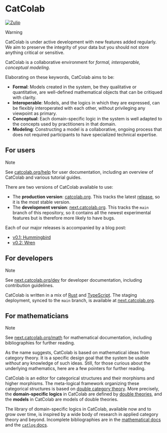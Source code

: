 # CatColab

[![Zulip](https://img.shields.io/badge/Zulip-Join_the_chat-blue.svg?logo=zulip)](https://catcolab.zulipchat.com)

> [!WARNING]
> CatColab is under active development with new features added regularly. We aim
> to preserve the integrity of your data but you should not store anything
> critical or sensitive.

CatColab is a collaborative environment for *formal,
interoperable, conceptual modeling*.

Elaborating on these keywords, CatColab aims to be:

- **Formal**: Models created in the system, be they qualitative or quantitative,
  are well-defined mathematical objects that can be critiqued with clarity.
- **Interoperable**: Models, and the logics in which they are expressed, can be
  flexibly interoperated with each other, without privileging any viewpoint as
  primary.
- **Conceptual**: Each domain-specific logic in the system is well adapted to
  the concepts used by practitioners in that domain.
- **Modeling**: Constructing a model is a collaborative, ongoing process that
  does not required participants to have specialized technical expertise.

## For users

> [!NOTE]
> See [catcolab.org/help](https://catcolab.org/help) for user documentation, including an overview of CatColab and various tutorial guides.

There are two versions of CatColab available to use:

- The **production version**: [catcolab.org](https://catcolab.org).
  This tracks the latest [release](https://github.com/ToposInstitute/CatColab/releases), so it is the most stable version.
- The **development version**: [next.catcolab.org](https://next.catcolab.org).
  This tracks the `main` branch of this repository, so it contains all the newest experimental features but is therefore more likely to have bugs.

Each of our major releases is accompanied by a blog post:

- [v0.1: Hummingbird](https://topos.institute/blog/2024-10-02-introducing-catcolab/)
- [v0.2: Wren](https://topos.institute/blog/2025-02-05-catcolab-0-2-wren/)


## For developers

> [!NOTE]
> See [next.catcolab.org/dev](https://next.catcolab.org/dev) for developer documentation, including contribution guidelines.

CatColab is written in a mix of [Rust](https://www.rust-lang.org/) and
[TypeScript](https://www.typescriptlang.org/). The staging deployment, synced to the `main` branch, is available at
[next.catcolab.org](https://next.catcolab.org).


## For mathematicians

> [!NOTE]
> See [next.catcolab.org/math](https://next.catcolab.org/math) for mathematical documentation, including bibliographies for further reading.

As the name suggests, CatColab is based on mathematical ideas from category
theory. It is a specific design goal that the system be usable *without* any
knowledge of such ideas. Still, for those curious about the underlying
mathematics, here are a few pointers for further reading.

CatColab is an editor for categorical structures and their morphisms and higher
morphisms. The meta-logical framework organizing these categorical structures is
based on [double category theory](https://mathoverflow.net/q/476936). More
precisely, the **domain-specific logics** in CatColab are defined by [double
theories](https://arxiv.org/abs/2310.05384), and the **models** in CatColab are
models of double theories.

The library of domain-specific logics in CatColab, available now and to grow
over time, is inspired by a wide body of research in applied category theory and
beyond. Incomplete bibliographies are in the [mathematical
docs](https://next.catcolab.org/math/bib-0001.xml) and the [`catlog`
docs](https://next.catcolab.org/dev/rust/catlog/refs). 
